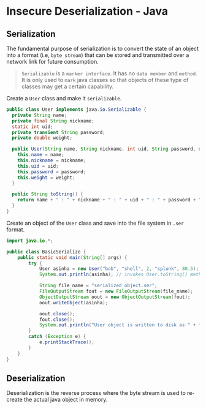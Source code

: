 # Insecure Deserialization - Java

## Serialization

The fundamental purpose of serialization is to convert the state of an object into a format (i.e, `byte stream`) that can be stored and transmitted over a network link for future consumption.

> `Serializable` is a `marker interface`. It has no `data member` and `method`. 
> It is only used to `mark` java classes so that objects of these type of classes may get a certain capability.

Create a `User` class and make it `serializable`.

```java
public class User implements java.io.Serializable {
  private String name;
  private final String nickname;
  static int uid;
  private transient String password;
  private double weight;

  public User(String name, String nickname, int uid, String password, double weight) {
    this.name = name;
    this.nickname = nickname;
    this.uid = uid;
    this.password = password;
    this.weight = weight;
  }

  public String toString() {
    return name + " : " + nickname + " : " + uid + " : " + password + " : " + weight + " : ";
  }
}
```

Create an object of the `User` class and save into the file system in `.ser` format.

```java
import java.io.*;

public class BasicSerialize {
    public static void main(String[] args) {
        try {
            User asinha = new User("bob", "shell", 2, "splunk", 80.5);
            System.out.println(asinha); // invokes User.toString() method

            String file_name = "serialized_object.ser";
            FileOutputStream fout = new FileOutputStream(file_name);
            ObjectOutputStream oout = new ObjectOutputStream(fout);
            oout.writeObject(asinha);

            oout.close();
            fout.close();
            System.out.println("User object is written to disk as " + file_name);
        } 
        catch (Exception e) {
            e.printStackTrace();
        }
    }
}
```

## Deserialization
Deserialization is the reverse process where the byte stream is used to re-create the actual java object in memory.
